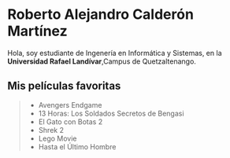 # Roberto Alejandro Calderón Martínez
 Hola, soy estudiante de Ingenería en Informática y Sistemas, en la **Universidad Rafael Landívar**,Campus de Quetzaltenango.

## Mis películas favoritas
> * Avengers Endgame
> * 13 Horas: Los Soldados Secretos de Bengasi
> * El Gato con Botas 2
> * Shrek 2
> * Lego Movie
> * Hasta el Último Hombre
